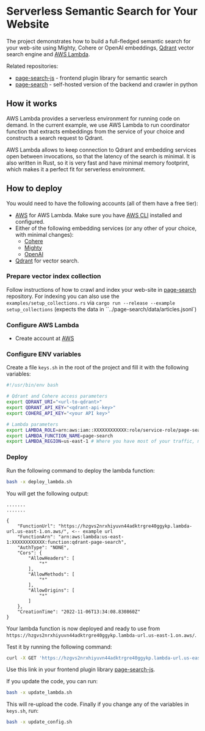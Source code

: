 # Serverless Semantic Search for Your Website

The project demonstrates how to build a full-fledged semantic search for your web-site using Mighty, Cohere or OpenAI embeddings, [Qdrant](https://qdrant.tech/) vector search engine and [AWS Lambda](https://aws.amazon.com/lambda/).

Related repositories:

* [page-search-js](https://github.com/qdrant/page-search-js) - frontend plugin library for semantic search
* [page-search](https://github.com/qdrant/page-search) - self-hosted version of the backend and crawler in python

## How it works

AWS Lambda provides a serverless environment for running code on demand.
In the current example, we use AWS Lambda to run coordinator function that extracts embeddings from the service of your choice and constructs a search request to Qdrant.

AWS Lambda allows to keep connection to Qdrant and embedding services open between invocations, so that the latency of the search is minimal.
It is also written in Rust, so it is very fast and have minimal memory footprint, which makes it a perfect fit for serverless environment.

## How to deploy

You would need to have the following accounts (all of them have a free tier):

* [AWS](https://aws.amazon.com) for AWS Lambda. Make sure you have [AWS CLI](https://docs.aws.amazon.com/cli/latest/userguide/cli-chap-install.html) installed and configured.
* Either of the following embedding services (or any other of your choice, with minimal changes):
    * [Cohere](https://cohere.com)
    * [Mighty](https://max.io)
    * [OpenAI](https://openai.com)
* [Qdrant](https://qdrant.tech) for vector search.

### Prepare vector index collection

Follow instructions of how to crawl and index your web-site in [page-search](https://github.com/qdrant/page-search) repository. For indexing you can also use the `examples/setup_collections.rs` via `cargo run --release --example setup_collections` (expects the data in ``../page-search/data/articles.jsonl`)

### Configure AWS Lambda

* Create account at [AWS](https://aws.amazon.com)

### Configure ENV variables

Create a file `keys.sh` in the root of the project and fill it with the following variables:

```bash
#!/usr/bin/env bash

# Qdrant and Cohere access parameters
export QDRANT_URI="<url-to-qdrant>"
export QDRANT_API_KEY="<qdrant-api-key>"
export COHERE_API_KEY="<your API key>"

# Lambda parameters
export LAMBDA_ROLE=arn:aws:iam::XXXXXXXXXXXX:role/service-role/page-search-role
export LAMBDA_FUNCTION_NAME=page-search
export LAMBDA_REGION=us-east-1 # Where you have most of your traffic, multi AZ will be supported in the future
```

### Deploy

Run the following command to deploy the lambda function:

```bash
bash -x deploy_lambda.sh
```

You will get the following output:

```text
.......
.......

{
    "FunctionUrl": "https://hzgvs2nrxhiyuvn44adktrgre40ggykp.lambda-url.us-east-1.on.aws/", <-- example url
    "FunctionArn": "arn:aws:lambda:us-east-1:XXXXXXXXXXXX:function:qdrant-page-search",
    "AuthType": "NONE",
    "Cors": {
        "AllowHeaders": [
            "*"
        ],
        "AllowMethods": [
            "*"
        ],
        "AllowOrigins": [
            "*"
        ]
    },
    "CreationTime": "2022-11-06T13:34:08.830860Z"
}
```

Your lambda function is now deployed and ready to use from `https://hzgvs2nrxhiyuvn44adktrgre40ggykp.lambda-url.us-east-1.on.aws/`.

Test it by running the following command:

```bash
curl -X GET 'https://hzgvs2nrxhiyuvn44adktrgre40ggykp.lambda-url.us-east-1.on.aws/?q=your+query'
```

Use this link in your frontend plugin library [page-search-js](https://github.com/qdrant/page-search-js).

If you update the code, you can run:

```bash
bash -x update_lambda.sh
```

This will re-upload the code. Finally if you change any of the variables in `keys.sh`, run:

```bash
bash -x update_config.sh
```
